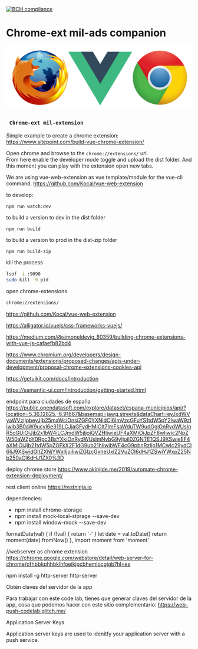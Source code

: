 [![BCH compliance](https://bettercodehub.com/edge/badge/amartinm7/mil-chrome-extension?branch=master)](https://bettercodehub.com/)
#  Chrome-ext mil-ads companion

![Chrome-ext](./_images/title.png "Chrome ext with Vue")

### ` Chrome-ext mil-extension`
Simple example to create a chrome extension: https://www.sitepoint.com/build-vue-chrome-extension/

Open chrome and browse to the `chrome://extensions/` url.  
From here enable the developer mode toggle and upload the dist folder.
And this moment you can play with the extension open new tabs.

We are using vue-web-extension as vue template/module for the vue-cli command.
https://github.com/Kocal/vue-web-extension

to develop:
```npm
npm run watch:dev
```

to build a version to dev in the dist folder
````npm
npm run build
````

to build a version to prod in the dist-zip folder
````npm
npm run build-zip
````

kill the process
`````bash
lsof -i :9090
sudo kill -9 pid
`````

open chrome-extensions
`````bash
chrome://extensions/
`````

https://github.com/Kocal/vue-web-extension

https://alligator.io/vuejs/css-frameworks-vuejs/

https://medium.com/@simoneldevig_80359/building-chrome-extensions-with-vue-js-cafaefb82bd4

https://www.chromium.org/developers/design-documents/extensions/proposed-changes/apis-under-development/proposal-chrome-extensions-cookies-api

https://getuikit.com/docs/introduction

https://semantic-ui.com/introduction/getting-started.html

endpoint para ciudades de españa
https://public.opendatasoft.com/explore/dataset/espana-municipios/api/?location=5,36.12825,-6.91667&basemap=jawg.streets&dataChart=eyJxdWVyaWVzIjpbeyJjb25maWciOnsiZGF0YXNldCI6ImVzcGFuYS1tdW5pY2lwaW9zIiwib3B0aW9ucyI6e319LCJjaGFydHMiOlt7ImFsaWduTW9udGgiOnRydWUsInR5cGUiOiJjb2x1bW4iLCJmdW5jIjoiQVZHIiwieUF4aXMiOiJpZF8wIiwic2NpZW50aWZpY0Rpc3BsYXkiOnRydWUsImNvbG9yIjoiI0ZGNTE1QSJ9XSwieEF4aXMiOiJjb21tdW5pZGFkX2F1dG9ub21hIiwibWF4cG9pbnRzIjo1MCwic29ydCI6IiJ9XSwidGltZXNjYWxlIjoiIiwiZGlzcGxheUxlZ2VuZCI6dHJ1ZSwiYWxpZ25Nb250aCI6dHJ1ZX0%3D

deploy chrome store
https://www.akinjide.me/2019/automate-chrome-extension-deployment/

rest client online
https://restninja.io


dependencies: 
- npm install chrome-storage
- npm install mock-local-storage --save-dev
- npm install window-mock --save-dev


formatDate(val) {
        if (!val) { return '-' }
        let date = val.toDate()
        return moment(date).fromNow()
    },
import moment from 'moment'


//webserver as chrome extension
https://chrome.google.com/webstore/detail/web-server-for-chrome/ofhbbkphhbklhfoeikjpcbhemlocgigb?hl=es

npm install -g http-server
http-server

Obtén claves del servidor de la app

Para trabajar con este code lab, tienes que generar claves del servidor de la app, cosa que podemos hacer con este sitio complementario: https://web-push-codelab.glitch.me/


Application Server Keys

Application server keys are used to idenitfy your application server with a push service.

